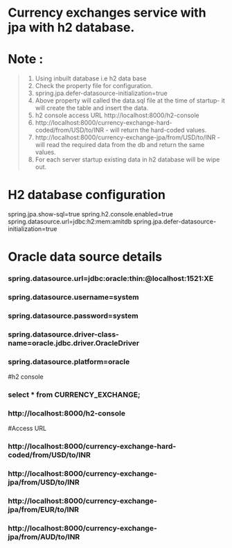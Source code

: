 # Currency exchanges service with jpa with h2 database.

# Note :
 
>1.	Using inbuilt database i.e h2 data base
>2.	Check the property file for configuration.
>3.	spring.jpa.defer-datasource-initialization=true
>4.	Above property will called the data.sql file at the time of startup- it will create the table
	and insert the data.
>5.	h2 console access URL http://localhost:8000/h2-console
>6.	http://localhost:8000/currency-exchange-hard-coded/from/USD/to/INR - will return the hard-coded values.
>7.	http://localhost:8000/currency-exchange-jpa/from/USD/to/INR - will read the required data from the db and
	return the same values.
>8.	For each server startup existing data in h2 database will be wipe out.	


# H2 database configuration
>
spring.jpa.show-sql=true
spring.h2.console.enabled=true
spring.datasource.url=jdbc:h2:mem:amitdb
spring.jpa.defer-datasource-initialization=true

# Oracle data source details
### spring.datasource.url=jdbc:oracle:thin:@localhost:1521:XE
### spring.datasource.username=system
### spring.datasource.password=system
### spring.datasource.driver-class-name=oracle.jdbc.driver.OracleDriver
### spring.datasource.platform=oracle

#h2 console 
###	select * from CURRENCY_EXCHANGE;
###	http://localhost:8000/h2-console

#Access URL
###	http://localhost:8000/currency-exchange-hard-coded/from/USD/to/INR
###	http://localhost:8000/currency-exchange-jpa/from/USD/to/INR
###	http://localhost:8000/currency-exchange-jpa/from/EUR/to/INR
###	http://localhost:8000/currency-exchange-jpa/from/AUD/to/INR





